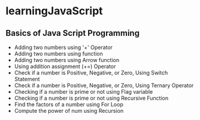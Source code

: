 # learningJavaScript
## Basics of Java Script Programming 

 - Adding two numbers using '+' Operator
 - Adding two numbers using function
 - Adding two numbers using Arrow function
 - Using addition assignment (+=) Operator
 - Check if a number is Positive, Negative, or Zero, Using Switch Statement
 - Check if a number is Positive, Negative, or Zero, Using Ternary Operator
 - Checking if a number is prime or not using Flag variable
 - Checking if a number is prime or not using Recursive Function
 - Find the factors of a number using For Loop
 - Compute the power of num using Recursion
